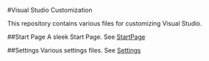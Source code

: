 #Visual Studio Customization


This repository contains various files for customizing Visual Studio.

##Start Page
A sleek Start Page. See [StartPage](StartPage)

##Settings
Various settings files. See [Settings](Settings)